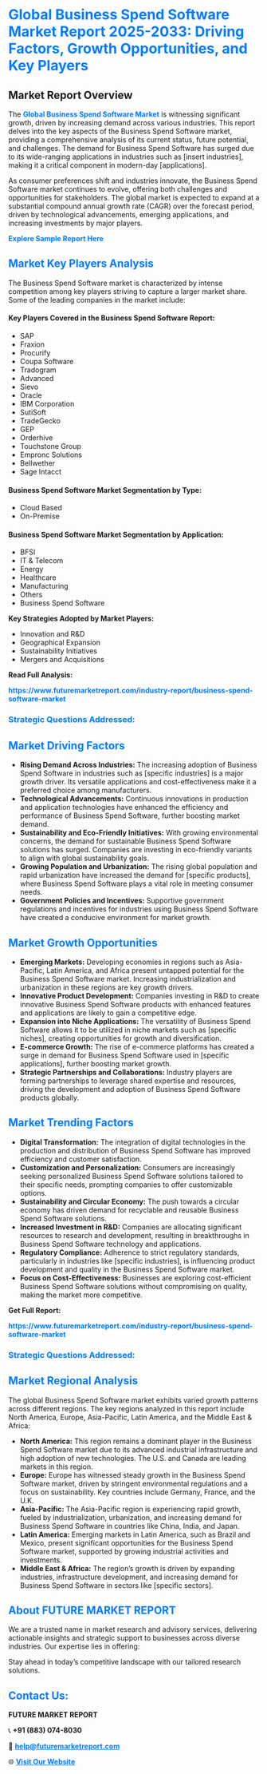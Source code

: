 <h1 style="color: #007BFF;">Global Business Spend Software Market Report 2025-2033: Driving Factors, Growth Opportunities, and Key Players</h1>

<section id="overview">
<h2>Market Report Overview</h2>
<p>The <a href="https://www.futuremarketreport.com/industry-report/business-spend-software-market" style="color: #007BFF; text-decoration: none;"><strong>Global Business Spend Software Market</strong></a> is witnessing significant growth, driven by increasing demand across various industries. This report delves into the key aspects of the Business Spend Software market, providing a comprehensive analysis of its current status, future potential, and challenges. The demand for Business Spend Software has surged due to its wide-ranging applications in industries such as [insert industries], making it a critical component in modern-day [applications].</p>
<p>As consumer preferences shift and industries innovate, the Business Spend Software market continues to evolve, offering both challenges and opportunities for stakeholders. The global market is expected to expand at a substantial compound annual growth rate (CAGR) over the forecast period, driven by technological advancements, emerging applications, and increasing investments by major players.</p>
</section>

<section id="overview">
<p><a href="https://www.futuremarketreport.com/request-sample/reportId=112435" style="color: #007BFF; text-decoration: none;"><strong>Explore Sample Report Here</strong></a></p>
</section>

<section id="key-players">
<h2 style="color: #007BFF;">Market Key Players Analysis</h2>
<p>The Business Spend Software market is characterized by intense competition among key players striving to capture a larger market share. Some of the leading companies in the market include:</p>
<h4>Key Players Covered in the Business Spend Software Report:</h4>
<ul><li>SAP</li><li>Fraxion</li><li>Procurify</li><li>Coupa Software</li><li>Tradogram</li><li>Advanced</li><li>Sievo</li><li>Oracle</li><li>IBM Corporation</li><li>SutiSoft</li><li>TradeGecko</li><li>GEP</li><li>Orderhive</li><li>Touchstone Group</li><li>Empronc Solutions</li><li>Bellwether</li><li>Sage Intacct</li></ul>
<h4>Business Spend Software Market Segmentation by Type:</h4>
<ul><li>Cloud Based</li><li>On-Premise</li></ul>

<h4>Business Spend Software Market Segmentation by Application:</h4>
<ul><li>BFSI</li><li>IT &amp; Telecom</li><li>Energy</li><li>Healthcare</li><li>Manufacturing</li><li>Others</li><li>Business Spend Software</li></ul>
<p><strong>Key Strategies Adopted by Market Players:</strong></p>
<ul>
<li>Innovation and R&D</li>
<li>Geographical Expansion</li>
<li>Sustainability Initiatives</li>
<li>Mergers and Acquisitions</li>
</ul>
</section>

<section>
<p><strong>Read Full Analysis: </strong></p><a href="https://www.futuremarketreport.com/industry-report/business-spend-software-market" style="color: #007BFF; text-decoration: none;"><strong>https://www.futuremarketreport.com/industry-report/business-spend-software-market</strong></a>
<h3 style="color: #007BFF;">Strategic Questions Addressed:</h3>
</section>

<section id="driving-factors">
<h2 style="color: #007BFF;">Market Driving Factors</h2>
<ul>
<li><strong>Rising Demand Across Industries:</strong> The increasing adoption of Business Spend Software in industries such as [specific industries] is a major growth driver. Its versatile applications and cost-effectiveness make it a preferred choice among manufacturers.</li>
<li><strong>Technological Advancements:</strong> Continuous innovations in production and application technologies have enhanced the efficiency and performance of Business Spend Software, further boosting market demand.</li>
<li><strong>Sustainability and Eco-Friendly Initiatives:</strong> With growing environmental concerns, the demand for sustainable Business Spend Software solutions has surged. Companies are investing in eco-friendly variants to align with global sustainability goals.</li>
<li><strong>Growing Population and Urbanization:</strong> The rising global population and rapid urbanization have increased the demand for [specific products], where Business Spend Software plays a vital role in meeting consumer needs.</li>
<li><strong>Government Policies and Incentives:</strong> Supportive government regulations and incentives for industries using Business Spend Software have created a conducive environment for market growth.</li>
</ul>
</section>

<section id="growth-opportunities">
<h2 style="color: #007BFF;">Market Growth Opportunities</h2>
<ul>
<li><strong>Emerging Markets:</strong> Developing economies in regions such as Asia-Pacific, Latin America, and Africa present untapped potential for the Business Spend Software market. Increasing industrialization and urbanization in these regions are key growth drivers.</li>
<li><strong>Innovative Product Development:</strong> Companies investing in R&D to create innovative Business Spend Software products with enhanced features and applications are likely to gain a competitive edge.</li>
<li><strong>Expansion into Niche Applications:</strong> The versatility of Business Spend Software allows it to be utilized in niche markets such as [specific niches], creating opportunities for growth and diversification.</li>
<li><strong>E-commerce Growth:</strong> The rise of e-commerce platforms has created a surge in demand for Business Spend Software used in [specific applications], further boosting market growth.</li>
<li><strong>Strategic Partnerships and Collaborations:</strong> Industry players are forming partnerships to leverage shared expertise and resources, driving the development and adoption of Business Spend Software products globally.</li>
</ul>
</section>

<section id="trending-factors">
<h2 style="color: #007BFF;">Market Trending Factors</h2>
<ul>
<li><strong>Digital Transformation:</strong> The integration of digital technologies in the production and distribution of Business Spend Software has improved efficiency and customer satisfaction.</li>
<li><strong>Customization and Personalization:</strong> Consumers are increasingly seeking personalized Business Spend Software solutions tailored to their specific needs, prompting companies to offer customizable options.</li>
<li><strong>Sustainability and Circular Economy:</strong> The push towards a circular economy has driven demand for recyclable and reusable Business Spend Software solutions.</li>
<li><strong>Increased Investment in R&D:</strong> Companies are allocating significant resources to research and development, resulting in breakthroughs in Business Spend Software technology and applications.</li>
<li><strong>Regulatory Compliance:</strong> Adherence to strict regulatory standards, particularly in industries like [specific industries], is influencing product development and quality in the Business Spend Software market.</li>
<li><strong>Focus on Cost-Effectiveness:</strong> Businesses are exploring cost-efficient Business Spend Software solutions without compromising on quality, making the market more competitive.</li>
</ul>
</section>

<section>
<p><strong>Get Full Report: </strong></p><a href="https://www.futuremarketreport.com/industry-report/business-spend-software-market" style="color: #007BFF; text-decoration: none;"><strong>https://www.futuremarketreport.com/industry-report/business-spend-software-market</strong></a>
<h3 style="color: #007BFF;">Strategic Questions Addressed:</h3>
</section>


<section id="regional-analysis">
<h2 style="color: #007BFF;">Market Regional Analysis</h2>
<p>The global Business Spend Software market exhibits varied growth patterns across different regions. The key regions analyzed in this report include North America, Europe, Asia-Pacific, Latin America, and the Middle East & Africa:</p>
<ul>
<li><strong>North America:</strong> This region remains a dominant player in the Business Spend Software market due to its advanced industrial infrastructure and high adoption of new technologies. The U.S. and Canada are leading markets in this region.</li>
<li><strong>Europe:</strong> Europe has witnessed steady growth in the Business Spend Software market, driven by stringent environmental regulations and a focus on sustainability. Key countries include Germany, France, and the U.K.</li>
<li><strong>Asia-Pacific:</strong> The Asia-Pacific region is experiencing rapid growth, fueled by industrialization, urbanization, and increasing demand for Business Spend Software in countries like China, India, and Japan.</li>
<li><strong>Latin America:</strong> Emerging markets in Latin America, such as Brazil and Mexico, present significant opportunities for the Business Spend Software market, supported by growing industrial activities and investments.</li>
<li><strong>Middle East & Africa:</strong> The region’s growth is driven by expanding industries, infrastructure development, and increasing demand for Business Spend Software in sectors like [specific sectors].</li>
</ul>
</section>

<footer>
<h2 style="color: #007BFF;">About FUTURE MARKET REPORT</h2>
<p>We are a trusted name in market research and advisory services, delivering actionable insights and strategic support to businesses across diverse industries. Our expertise lies in offering:</p>

<p>Stay ahead in today’s competitive landscape with our tailored research solutions.</p>

<h2 style="color: #007BFF;">Contact Us:</h2>
<p><strong>FUTURE MARKET REPORT</strong></p>
<p>📞 <strong>+91 (883) 074-8030</strong></p>
<p>📧 <strong><a href="mailto:help@futuremarketreport.com" style="color: #007BFF;">help@futuremarketreport.com</a></strong></p>
<p>🌐 <strong><a href="https://www.futuremarketreport.com/" style="color: #007BFF;">Visit Our Website</a></strong></p>
</footer>